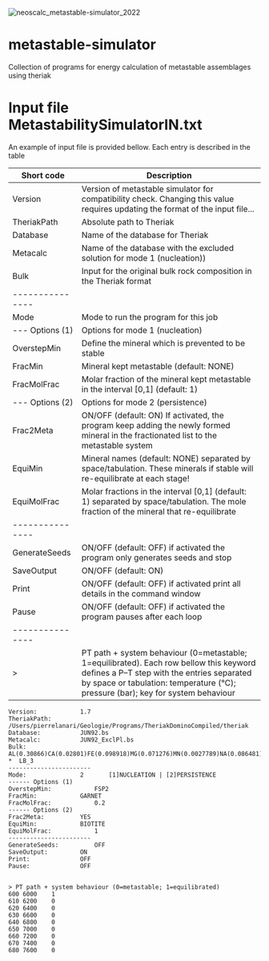 ![neoscalc_metastable-simulator_2022](https://user-images.githubusercontent.com/54409312/169957104-0dc632c0-912a-429e-9f1b-b00b207a4b86.png)


# metastable-simulator
Collection of programs for energy calculation of metastable assemblages using theriak

# Input file MetastabilitySimulatorIN.txt

An example of input file is provided bellow. Each entry is described in the table

| Short code      | Description                                                   |
| ----------------| --------------------------------------------------------------|
| Version         | Version of metastable simulator for compatibility check. Changing this value requires updating the format of the input file... |
| TheriakPath     | Absolute path to Theriak       |
| Database        | Name of the database for Theriak        |
| Metacalc        | Name of the database with the excluded solution for mode 1 (nucleation))        |
| Bulk            | Input for the original bulk rock composition in the Theriak format        |
| --------------- |                                                               |
| Mode            | Mode to run the program for this job        |
| --- Options (1) | Options for mode 1 (nucleation)                                                              |
| OverstepMin     | Define the mineral which is prevented to be stable    |
| FracMin         | Mineral kept metastable (default: NONE)      |
| FracMolFrac     | Molar fraction of the mineral kept metastable in the interval [0,1] (default: 1)      |
| --- Options (2) | Options for mode 2 (persistence)                                                              |
| Frac2Meta       | ON/OFF (default: ON) If activated, the program keep adding the newly formed mineral in the fractionated list to the metastable system      |
| EquiMin         | Mineral names (default: NONE) separated by space/tabulation. These minerals if stable will re-equilibrate at each stage!       |
| EquiMolFrac     | Molar fractions in the interval [0,1] (default: 1) separated by space/tabulation. The mole fraction of the mineral that re-equilibrate        |
| --------------- |                                                               |
| GenerateSeeds   | ON/OFF (default: OFF) if activated the program only generates seeds and stop         |
| SaveOutput      | ON/OFF (default: ON)       |
| Print           | ON/OFF (default: OFF) if activated print all details in the command window              |
| Pause           | ON/OFF (default: OFF) if activated the program pauses after each loop                     |
| --------------- |                                                                |
| >               | PT path + system behaviour (0=metastable; 1=equilibrated). Each row bellow this keyword defines a P–T step with the entries separated by space or tabulation: temperature (°C); pressure (bar); key for system behaviour |




```
Version:			1.7
TheriakPath:			/Users/pierrelanari/Geologie/Programs/TheriakDominoCompiled/theriak
Database:			JUN92.bs
Metacalc:			JUN92_ExclPl.bs
Bulk:				AL(0.30866)CA(0.02801)FE(0.098918)MG(0.071276)MN(0.0027789)NA(0.086481)SI(1.0716)TI(0.011115)K(0.090249)H(0.03744)O(?)   *  LB_3  
-----------------------
Mode:				2		[1]NUCLEATION | [2]PERSISTENCE
------ Options (1)
OverstepMin:			FSP2
FracMin:			GARNET
FracMolFrac:			0.2		
------ Options (2)
Frac2Meta:			YES
EquiMin:			BIOTITE
EquiMolFrac:			1
-----------------------
GenerateSeeds:			OFF
SaveOutput:			ON
Print:				OFF		
Pause:				OFF


> PT path + system behaviour (0=metastable; 1=equilibrated)
600	6000	1
610	6200	0
620	6400	0
630	6600	0
640	6800	0
650	7000	0
660	7200	0
670	7400	0
680	7600	0
```


